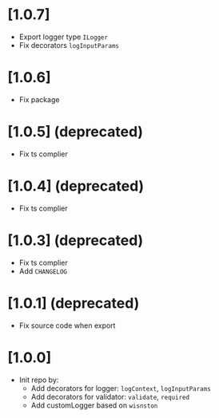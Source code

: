 # [1.0.7]

- Export logger type `ILogger`
- Fix decorators `logInputParams`

# [1.0.6]

- Fix package

# [1.0.5] (deprecated)

- Fix ts complier

# [1.0.4] (deprecated)

- Fix ts complier

# [1.0.3] (deprecated)

- Fix ts complier
- Add `CHANGELOG`

# [1.0.1] (deprecated)

- Fix source code when export

# [1.0.0]

- Init repo by:
  - Add decorators for logger: `logContext`, `logInputParams`
  - Add decorators for validator: `validate`, `required`
  - Add customLogger based on `wisnston`
